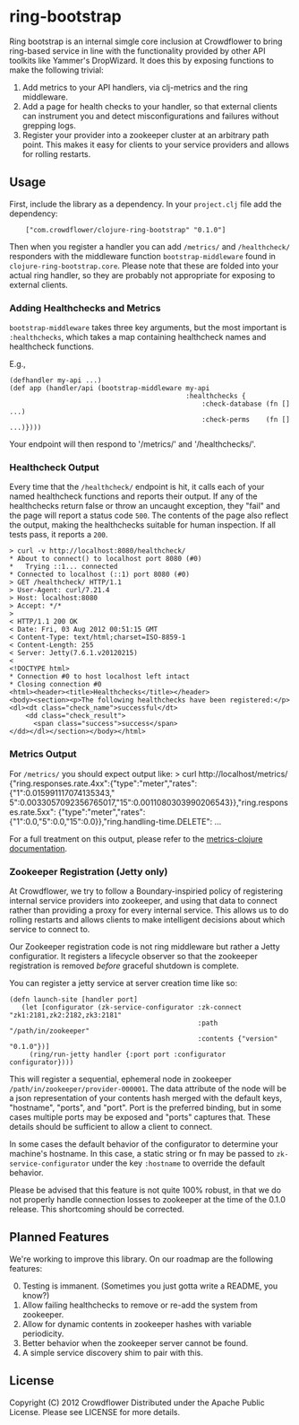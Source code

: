 # ring-bootstrap

Ring bootstrap is an internal simgle core inclusion at Crowdflower to bring ring-based
service in line with the functionality provided by other API toolkits
like Yammer's DropWizard. It does this by exposing functions to make
the following trivial:

1. Add metrics to your API handlers, via clj-metrics and the ring middleware.
2. Add a page for health checks to your handler, so that external clients can
   instrument you and detect misconfigurations and failures without grepping logs.
3. Register your provider into a zookeeper cluster at an arbitrary
   path point. This makes it easy for clients to your service
   providers and allows for rolling restarts.

## Usage

First, include the library as a dependency. In your `project.clj` file
add the dependency:

        ["com.crowdflower/clojure-ring-bootstrap" "0.1.0"]

Then when you register a handler you can add `/metrics/` and
`/healthcheck/` responders with the middleware function
`bootstrap-middleware` found in `clojure-ring-bootstrap.core`.
Please note that these are folded into your actual ring handler, so
they are probably not appropriate for exposing to external clients.

### Adding Healthchecks and Metrics

`bootstrap-middleware` takes three key arguments, but the most
important is `:healthchecks`, which takes a map containing healthcheck
names and healthcheck functions.

E.g.,

    (defhandler my-api ...)
    (def app (handler/api (bootstrap-middleware my-api
                                                :healthchecks {
                                                    :check-database (fn [] ...)
                                                    :check-perms    (fn [] ...)})))


Your endpoint will then respond to '/metrics/' and '/healthchecks/'.

### Healthcheck Output

Every time that the `/healthcheck/` endpoint is hit, it calls each of your named healthcheck
functions and reports their output. If any of the healthchecks return false or throw an uncaught
exception, they "fail" and the page will report a status code `500`. The contents of the page also reflect
the output, making the healthchecks suitable for human inspection. If all tests pass, it reports a `200`.

    > curl -v http://localhost:8080/healthcheck/
    * About to connect() to localhost port 8080 (#0)
    *   Trying ::1... connected
    * Connected to localhost (::1) port 8080 (#0)
    > GET /healthcheck/ HTTP/1.1
    > User-Agent: curl/7.21.4
    > Host: localhost:8080
    > Accept: */*
    >
    < HTTP/1.1 200 OK
    < Date: Fri, 03 Aug 2012 00:51:15 GMT
    < Content-Type: text/html;charset=ISO-8859-1
    < Content-Length: 255
    < Server: Jetty(7.6.1.v20120215)
    <
    <!DOCTYPE html>
    * Connection #0 to host localhost left intact
    * Closing connection #0
    <html><header><title>Healthchecks</title></header>
    <body><section><p>The following healthchecks have been registered:</p>
    <dl><dt class="check_name">successful</dt>
        <dd class="check_result">
          <span class="success">success</span>
    </dd></dl></section></body></html>

### Metrics Output

For `/metrics/` you should expect output like:
    > curl http://localhost/metrics/
    {"ring.responses.rate.4xx":{"type":"meter","rates":{"1":0.015991117074135343,"
    5":0.0033057092356765017,"15":0.0011080303990206543}},"ring.responses.rate.5xx":
    {"type":"meter","rates":{"1":0.0,"5":0.0,"15":0.0}},"ring.handling-time.DELETE": ...

For a full treatment on this output, please refer to the
[metrics-clojure documentation](http://metrics-clojure.readthedocs.org/en/latest/index.html).


### Zookeeper Registration (Jetty only)

At Crowdflower, we try to follow a Boundary-inspiried policy of registering internal service providers into
zookeeper, and using that data to connect rather than providing a proxy for every internal service. This
allows us to do rolling restarts and allows clients to make intelligent decisions about which service
to connect to.

Our Zookeeper registration code is not ring middleware but rather a Jetty configuratior. It registers
a lifecycle observer so that the zookeeper registration is removed *before* graceful shutdown is complete.

You can register a jetty service at server creation time like so:

    (defn launch-site [handler port]
       (let [configurator (zk-service-configurator :zk-connect "zk1:2181,zk2:2182,zk3:2181"
                                                   :path "/path/in/zookeeper"
                                                   :contents {"version" "0.1.0"})]
         (ring/run-jetty handler {:port port :configurator configurator})))

This will register a sequential, ephemeral node in zookeeper `/path/in/zookeeper/provider-000001`.
The data attribute of the node will be a json representation of your contents hash merged with
the  default keys, "hostname", "ports", and "port". Port is the preferred binding, but in some cases multiple
ports may be exposed and "ports" captures that. These details should be sufficient to allow a client to
connect.

In some cases the default behavior of the configurator to determine your machine's hostname. In this
case, a static string or fn may be passed to `zk-service-configurator` under the key `:hostname` to
override the default behavior.

Please be advised that this feature is not quite 100% robust, in that we do not properly handle
connection losses to zookeeper at the time of the 0.1.0 release. This shortcoming should be corrected.

## Planned Features

We're working to improve this library. On our roadmap are the following features:

0. Testing is immanent. (Sometimes you just gotta write a README, you know?)
1. Allow failing healthchecks to remove or re-add the system from zookeeper.
2. Allow for dynamic contents in zookeeper hashes with variable periodicity.
3. Better behavior when the zookeeper server cannot be found.
4. A simple service discovery shim to pair with this.


## License


Copyright (C) 2012 Crowdflower
Distributed under the Apache Public License.
Please see LICENSE for more details.
